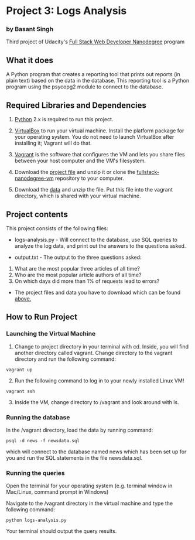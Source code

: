 # Project 3: Logs Analysis 
### by Basant Singh

Third project of Udacity's [Full Stack Web Developer Nanodegree](https://www.udacity.com/course/full-stack-web-developer-nanodegree--nd004) program

## What it does

A Python program that creates a reporting tool that prints out reports (in plain text) based on the data in the database. This reporting tool is a Python program using the psycopg2 module to connect to the database.

## Required Libraries and Dependencies

1. [Python](https://www.python.org/downloads/) 2.x is required to run this project.

2. [VirtualBox](https://www.virtualbox.org/) to run your virtual machine. Install the platform package for your operating system. You do not need to launch VirtualBox after installing it; Vagrant will do that.

3. [Vagrant](https://www.vagrantup.com/) is the software that configures the VM and lets you share files between your host computer and the VM's filesystem.

4. Download the [project file](https://s3.amazonaws.com/video.udacity-data.com/topher/2018/April/5acfbfa3_fsnd-virtual-machine/fsnd-virtual-machine.zip) and unzip it or clone the [fullstack-nanodegree-vm](https://github.com/udacity/fullstack-nanodegree-vm) repository to your computer.

5. Download the [data](https://d17h27t6h515a5.cloudfront.net/topher/2016/August/57b5f748_newsdata/newsdata.zip) and unzip the file. Put this file into the vagrant directory, which is shared with your virtual machine.

## Project contents

This project consists of the following files:

* logs-analysis.py -  Will connect to the database, use SQL queries to analyze the log data, and print out the answers to the questions asked.

* output.txt - The output to the three questions asked:

1. What are the most popular three articles of all time?
2. Who are the most popular article authors of all time?
3. On which days did more than 1% of requests lead to errors?

* The project files and data you have to download which can be found [above.](https://github.com/basant1/logs-analysis#required-libraries-and-dependencies)

## How to Run Project
  
### Launching the Virtual Machine

1. Change to project directory in your terminal with cd. Inside, you will find another directory called vagrant. Change directory to the vagrant directory and run the following command:

```
vagrant up
``` 

2. Run the following command to log in to your newly installed Linux VM!

```
vagrant ssh
```

3. Inside the VM, change directory to /vagrant and look around with ls.

### Running the database

In the /vagrant directory, load the data by running command:

```
psql -d news -f newsdata.sql
```

which will connect to the database named news which has been set up for you and run the SQL statements in the file newsdata.sql.

### Running the queries

Open the terminal for your operating system (e.g. terminal window in Mac/Linux, command prompt in Windows)

Navigate to the /vagrant directory in the virtual machine and type the following command:

```
python logs-analysis.py
```

Your terminal should output the query results.
